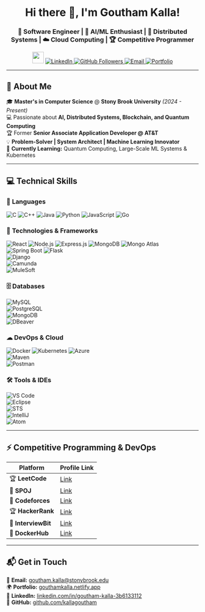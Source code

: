 <h1 align="center">Hi there 👋, I'm Goutham Kalla!</h1>
<h3 align="center">🚀 Software Engineer | 🤖 AI/ML Enthusiast | 🔗 Distributed Systems | ☁️ Cloud Computing | 🏆 Competitive Programmer</h3>

<p align="center">
  <img src="https://media.giphy.com/media/hvRJCLFzcasrR4ia7z/giphy.gif" width="30">
  <a href="https://www.linkedin.com/in/goutham-kalla-3b6133112/">
    <img src="https://img.shields.io/badge/LinkedIn-blue?style=for-the-badge&logo=linkedin" alt="LinkedIn">
  </a>
  <a href="https://github.com/kallagoutham">
    <img src="https://img.shields.io/github/followers/kallagoutham?style=social" alt="GitHub Followers">
  </a>
  <a href="mailto:goutham.kalla@stonybrook.edu">
    <img src="https://img.shields.io/badge/Email-red?style=for-the-badge&logo=gmail" alt="Email">
  </a>
  <a href="https://gouthamkalla.netlify.app/">
    <img src="https://img.shields.io/badge/Portfolio-000000?style=for-the-badge&logo=vercel" alt="Portfolio">
  </a>
</p>

---

## 🚀 About Me  
🎓 **Master's in Computer Science** @ **Stony Brook University** *(2024 - Present)*  
💻 Passionate about **AI, Distributed Systems, Blockchain, and Quantum Computing**  
🏆 Former **Senior Associate Application Developer @ AT&T**  
💡 **Problem-Solver | System Architect | Machine Learning Innovator**    
🌱 **Currently Learning:** Quantum Computing, Large-Scale ML Systems & Kubernetes  

---

## 💻 Technical Skills

### 🚀 **Languages**  
![C](https://img.shields.io/badge/C-00599C?style=flat&logo=c&logoColor=white) 
![C++](https://img.shields.io/badge/C++-00599C?style=flat&logo=c%2B%2B&logoColor=white) 
![Java](https://img.shields.io/badge/Java-ED8B00?style=flat&logo=openjdk&logoColor=white) 
![Python](https://img.shields.io/badge/Python-3776AB?style=flat&logo=python&logoColor=white) 
![JavaScript](https://img.shields.io/badge/JavaScript-F7DF1E?style=flat&logo=javascript&logoColor=black) 
![Go](https://img.shields.io/badge/Go-00ADD8?style=flat&logo=go&logoColor=white) 

### 🔧 **Technologies & Frameworks**  
![React](https://img.shields.io/badge/React-20232A?style=flat&logo=react&logoColor=61DAFB) 
![Node.js](https://img.shields.io/badge/Node.js-43853D?style=flat&logo=node.js&logoColor=white) 
![Express.js](https://img.shields.io/badge/Express.js-000000?style=flat&logo=express&logoColor=white) 
![MongoDB](https://img.shields.io/badge/MongoDB-4EA94B?style=flat&logo=mongodb&logoColor=white) 
![Mongo Atlas](https://img.shields.io/badge/Mongo_Atlas-47A248?style=flat&logo=mongodb&logoColor=white)  
![Spring Boot](https://img.shields.io/badge/Spring_Boot-6DB33F?style=flat&logo=spring-boot&logoColor=white) 
![Flask](https://img.shields.io/badge/Flask-000000?style=flat&logo=flask&logoColor=white)  
![Django](https://img.shields.io/badge/Django-092E20?style=flat&logo=django&logoColor=white)  
![Camunda](https://img.shields.io/badge/Camunda-FF0000?style=flat&logo=camunda&logoColor=white)  
![MuleSoft](https://img.shields.io/badge/MuleSoft-0076D6?style=flat&logo=mulesoft&logoColor=white)  

### 🗄️ **Databases**  
![MySQL](https://img.shields.io/badge/MySQL-4479A1?style=flat&logo=mysql&logoColor=white)  
![PostgreSQL](https://img.shields.io/badge/PostgreSQL-336791?style=flat&logo=postgresql&logoColor=white)  
![MongoDB](https://img.shields.io/badge/MongoDB-4EA94B?style=flat&logo=mongodb&logoColor=white)  
![DBeaver](https://img.shields.io/badge/DBeaver-372923?style=flat&logo=postgresql&logoColor=white)  

### ☁ **DevOps & Cloud**  
![Docker](https://img.shields.io/badge/Docker-2496ED?style=flat&logo=docker&logoColor=white) 
![Kubernetes](https://img.shields.io/badge/Kubernetes-326CE5?style=flat&logo=kubernetes&logoColor=white) 
![Azure](https://img.shields.io/badge/Azure-0078D4?style=flat&logo=microsoft-azure&logoColor=white)  
![Maven](https://img.shields.io/badge/Maven-C71A36?style=flat&logo=apache-maven&logoColor=white)  
![Postman](https://img.shields.io/badge/Postman-FF6C37?style=flat&logo=postman&logoColor=white)  

### 🛠 **Tools & IDEs**  
![VS Code](https://img.shields.io/badge/VS_Code-007ACC?style=flat&logo=visual-studio-code&logoColor=white)  
![Eclipse](https://img.shields.io/badge/Eclipse-2C2255?style=flat&logo=eclipse&logoColor=white)  
![STS](https://img.shields.io/badge/Spring_Tool_Suite-6DB33F?style=flat&logo=spring&logoColor=white)  
![IntelliJ](https://img.shields.io/badge/IntelliJ-000000?style=flat&logo=intellij-idea&logoColor=white)  
![Atom](https://img.shields.io/badge/Atom-66595C?style=flat&logo=atom&logoColor=white)  

---

## ⚡ Competitive Programming & DevOps  

| Platform       | Profile Link |
|---------------|-------------|
| 🏆 **LeetCode** | [Link](https://leetcode.com/u/goutham_kalla/) |
| 🏅 **SPOJ** | [Link](https://www.spoj.com/users/goutham_kalla/) |
| 🚀 **Codeforces** | [Link](https://codeforces.com/profile/goutham_kalla) |
| 🏆 **HackerRank** | [Link](https://www.hackerrank.com/profile/kallagoutham33) |
| 🎯 **InterviewBit** | [Link](https://www.interviewbit.com/profile/kallagoutham33/) |
| 🐳 **DockerHub** | [Link](https://hub.docker.com/u/kallagoutham) |

---

## 📬 Get in Touch
📧 **Email:** goutham.kalla@stonybrook.edu  
🌍 **Portfolio:** [gouthamkalla.netlify.app](https://gouthamkalla.netlify.app/)  
💼 **LinkedIn:** [linkedin.com/in/goutham-kalla-3b6133112](https://www.linkedin.com/in/goutham-kalla-3b6133112/)  
🚀 **GitHub:** [github.com/kallagoutham](https://github.com/kallagoutham/)  

